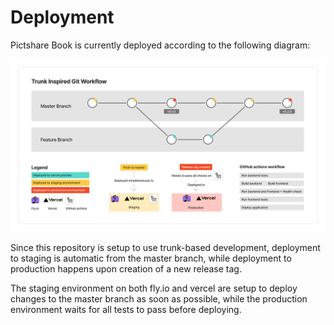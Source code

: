 # Deployment

Pictshare Book is currently deployed according to the following diagram:

![Deployment Diagram](/assets/deployment-diagram.png)

Since this repository is setup to use trunk-based development, deployment to staging is automatic from the master branch,
while deployment to production happens upon creation of a new release tag.

The staging environment on both fly.io and vercel are setup to deploy changes to the master branch as soon as possible,
while the production environment waits for all tests to pass before deploying.
